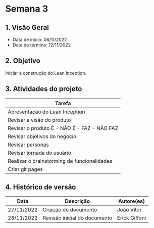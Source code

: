 # Semana 3

## 1. Visão Geral

* Data de início: 06/11/2022
* Data de término: 12/11/2022

## 2. Objetivo 

Iniciar a construção do Lean Inception.

## 3. Atividades do projeto

|Tarefa|
|------|
| Apresentação do Lean Inception |
| Revisar a visão do produto |
| Revisar o produto É - NÃO É - FAZ - NÃO FAZ |
| Revisar objetivos do negócio |
| Revisar personas |
| Revisar jornada do usuário |
| Realizar o brainstorming de funcionalidades |
| Criar git pages |


## 4. Histórico de versão

|**Data**|**Descrição**|**Autore(es)**|
|--------|-------------|--------------|
|27/11/2022| Criação do documento | João Vitor |
|28/11/2022| Revisão inicial do documento | Erick Giffoni |